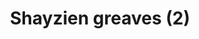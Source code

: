 ---
layout: item
title: Shayzien greaves (2)
item-id: 13365
datatable: true
id: 13365
name: "Shayzien greaves (2)"
members: true
lowalch: 18
highalch: 27
examine: "Dress like a tier 2 Shayzien soldier."
monsters:
  - id: 6907
    name: "Soldier (tier 2)"
    members: true
    combat_level: 48
    wiki_url: "https://oldschool.runescape.wiki/w/Soldier_(tier_2)"
    drops:
      - quantity: "1"
        rarity: 1
    image: "https://oldschool.runescape.wiki/images/9/92/Soldier_%28tier_2%29.png?61dbc"
---